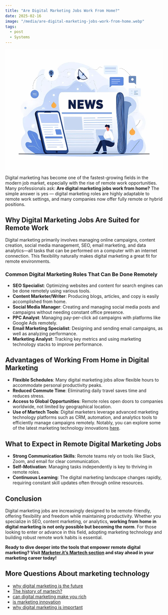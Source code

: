 ```yaml
---
title: "Are Digital Marketing Jobs Work From Home?"
date: 2025-02-16
image: "/media/are-digital-marketing-jobs-work-from-home.webp"
tags:
  - post
  - Systems
---
```


![Are Digital Marketing Jobs Work From Home?](/media/are-digital-marketing-jobs-work-from-home.webp)

Digital marketing has become one of the fastest-growing fields in the modern job market, especially with the rise of remote work opportunities. Many professionals ask: **Are digital marketing jobs work from home?** The simple answer is yes — digital marketing roles are highly adaptable to remote work settings, and many companies now offer fully remote or hybrid positions.

## Why Digital Marketing Jobs Are Suited for Remote Work

Digital marketing primarily involves managing online campaigns, content creation, social media management, SEO, email marketing, and data analytics—all tasks that can be performed on a computer with an internet connection. This flexibility naturally makes digital marketing a great fit for remote environments.

### Common Digital Marketing Roles That Can Be Done Remotely

- **SEO Specialist**: Optimizing websites and content for search engines can be done remotely using various tools.
- **Content Marketer/Writer**: Producing blogs, articles, and copy is easily accomplished from home.
- **Social Media Manager**: Creating and managing social media posts and campaigns without needing constant office presence.
- **PPC Analyst**: Managing pay-per-click ad campaigns with platforms like Google Ads remotely.
- **Email Marketing Specialist**: Designing and sending email campaigns, as well as analyzing performance.
- **Marketing Analyst**: Tracking key metrics and using marketing technology stacks to improve performance.

## Advantages of Working From Home in Digital Marketing

- **Flexible Schedules**: Many digital marketing jobs allow flexible hours to accommodate personal productivity peaks.
- **Reduced Commute Time**: Eliminating daily travel saves time and reduces stress.
- **Access to Global Opportunities**: Remote roles open doors to companies worldwide, not limited by geographical location.
- **Use of Martech Tools**: Digital marketers leverage advanced marketing technology platforms such as CRM, automation, and analytics tools to efficiently manage campaigns remotely. Notably, you can explore some of the latest marketing technology innovations [here](https://marketer.it.com/posts/martech).

## What to Expect in Remote Digital Marketing Jobs

- **Strong Communication Skills**: Remote teams rely on tools like Slack, Zoom, and email for clear communication.
- **Self-Motivation**: Managing tasks independently is key to thriving in remote roles.
- **Continuous Learning**: The digital marketing landscape changes rapidly, requiring constant skill updates often through online resources.

## Conclusion

Digital marketing jobs are increasingly designed to be remote-friendly, offering flexibility and freedom while maintaining productivity. Whether you specialize in SEO, content marketing, or analytics, **working from home in digital marketing is not only possible but becoming the norm**. For those looking to enter or advance in this field, adopting marketing technology and building robust remote work habits is essential.

**Ready to dive deeper into the tools that empower remote digital marketing? Visit [Marketer.it’s Martech section](https://marketer.it.com/posts/martech) and stay ahead in your marketing career today!**

## More Questions About marketing technology

- [why digital marketing is the future](/posts/why-digital-marketing-is-the-future)
- [The history of martech?](/posts/the-history-of-martech)
- [can digital marketing make you rich](/posts/can-digital-marketing-make-you-rich)
- [is marketing innovation](/posts/is-marketing-innovation)
- [why digital marketing is important](/posts/why-digital-marketing-is-important)
